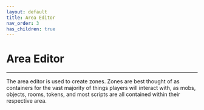 ```yaml
---
layout: default
title: Area Editor
nav_order: 3
has_children: true
---
```


# Area Editor

---

The area editor is used to create zones. Zones are best thought of as containers for the vast majority of things players will interact with, as mobs, objects, rooms, tokens, and most scripts are all contained within their respective area.
